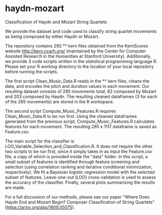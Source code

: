 # haydn-mozart
Classification of Haydn and Mozart String Quartets

We provide the dataset and code used to classify string quartet movements as being composed by either Haydn or Mozart. 

The repository contains 292 ** kern files obtained from the KernScores website http://kern.ccarh.org/ (maintained by the Center for Computer Assisted Research in the Humanities at Stanford University). Additionally, we provide 3 code scripts written in the statistical programming language R. Please set your R working directory to the location of your local repository before running the scripts.

The first script Clean_Music_Data.R reads in the ** kern files, cleans the data, and encodes the pitch and duration values in each movement. Our resulting dataset consists of 285 movements total, 82 composed by Mozart and 203 composed by Haydn. The resulting cleaned dataframes (3 for each of the 285 movements) are stored in the R workspace. 

The second script Compute_Music_Features.R requires Clean_Music_Data.R to be run first. Using the cleaned dataframes generated from the previous script, Compute_Music_Features.R calculates features for each movement. The resulting 285 x 1117 dataframe is saved as Feature.csv.

The main script for the classifier is LOO_Variable_Selection_and_Classification.R.  It does not require the other two scripts to be run first, since it simply takes in as input the Feature.csv file, a copy of which is provided inside the "data" folder. In this script, a small subset of features is identified through feature screening and selection (using correlation ranking and iterative conditional minimization, respectively). We fit a Bayesian logistic regression model with the selected subset of features. Leave-one-out (LOO) cross-validation is used to assess the accuracy of the classifier. Finally, several plots summarizing the results are made. 

For a full discussion of our methods, please see our paper "Where Does Haydn End and Mozart Begin? Composer Classification of String Quartets" (https://arxiv.org/abs/1809.05075). 
